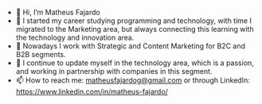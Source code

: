 - 👋 Hi, I’m Matheus Fajardo
- 💞️ I started my career studying programming and technology, with time I migrated to the Marketing area, but always connecting this learning with the technology and innovation area. 
- 👀 Nowadays I work with Strategic and Content Marketing for B2C and B2B segments. 
- 🌱 I continue to update myself in the technology area, which is a passion, and working in partnership with companies in this segment. 
- 📫 How to reach me: matheusfajardog@gmail.com or through LinkedIn: https://www.linkedin.com/in/matheus-fajardo/ 

<!---
matheusfgalvao/matheusfgalvao is a ✨ special ✨ repository because its `README.md` (this file) appears on your GitHub profile.
You can click the Preview link to take a look at your changes.
--->
